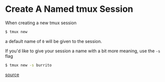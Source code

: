 # Create A Named tmux Session

When creating a new tmux session

```bash
$ tmux new
```

a default name of `0` will be given to the session.

If you'd like to give your session a name with a bit more meaning, use the
`-s` flag

```bash
$ tmux new -s burrito
```

[source](https://robots.thoughtbot.com/a-tmux-crash-course)
